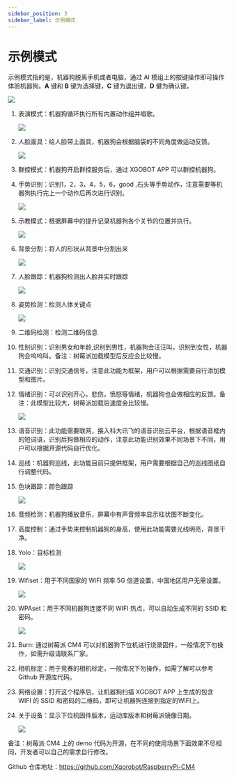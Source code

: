 ```yaml
---
sidebar_position: 3
sidebar_label: 示例模式
---
```


# 示例模式

示例模式指的是，机器狗脱离手机或者电脑，通过 AI 模组上的按键操作即可操作体验机器狗。**A** 键和 **B** 键为选择键，**C** 键为退出键，**D** 健为确认键。

![](./../images/cm4-xgo-exmple-01.png)

1. 表演模式：机器狗循环执行所有内置动作组并唱歌。

   ![](./../images/cm4-xgo-exmple-02.gif)

2. 人脸面具：给人脸带上面具，机器狗会根据脑袋的不同角度做运动反馈。

   ![](./../images/cm4-xgo-exmple-03.png)

3. 群控模式：机器狗开启群控服务后，通过 XGOBOT APP 可以群控机器狗。

4. 手势识别：识别1，2，3，4，5，6，good ,石头等手势动作，注意需要等机器狗执行完上一个动作后再次进行识别。

   ![](./../images/cm4-xgo-exmple-04.png)

5. 示教模式：根据屏幕中的提升记录机器狗各个关节的位置并执行。

   ![](./../images/cm4-xgo-exmple-14.gif)

6. 背景分割：将人的形状从背景中分割出来

   ![](./../images/cm4-xgo-exmple-05.png)

7. 人脸跟踪：机器狗检测出人脸并实时跟踪

   ![](./../images/cm4-xgo-exmple-06.png)

8. 姿势检测：检测人体关键点

   ![](./../images/cm4-xgo-exmple-07.png)

9. 二维码检测：检测二维码信息

10. 性别识别：识别男女和年龄,识别到男性，机器狗会汪汪叫，识别到女性，机器狗会呜呜叫。备注：树莓派加载模型后反应会比较慢。

11. 交通识别：识别交通信号，注意此功能为框架，用户可以根据需要自行添加模型和图片。

12. 情绪识别：可以识别开心，悲伤，愤怒等情绪，机器狗也会做相应的反馈。备注：此模型比较大，树莓派加载后速度会比较慢。

    ![](./../images/cm4-xgo-exmple-08.png)

13. 语音识别：此功能需要联网，接入科大讯飞的语音识别云平台，根据语音框内的短词语，识别后狗做相应的动作，注意此功能识别效果不同场景下不同，用户可以根据开源代码自行优化。

14. 巡线：机器狗巡线，此功能目前只提供框架，用户需要根据自己的巡线图纸自行调整代码。

15. 色块跟踪：颜色跟踪

    ![](./../images/cm4-xgo-exmple-09.png)

16. 音频检测：机器狗播放音乐，屏幕中有声音频率显示柱状图不断变化。

17. 高度控制：通过手势来控制机器狗的身高，使用此功能需要光线明亮，背景干净。

18. Yolo：目标检测

    ![](./../images/cm4-xgo-exmple-10.png)

19. Wifiset：用于不同国家的 WiFi 频率 5G 信道设置，中国地区用户无需设置。

    ![](./../images/cm4-xgo-exmple-11.png)

20. WPAset：用于不同机器狗连接不同 WIFI 热点，可以自动生成不同的 SSID 和密码。

    ![](./../images/cm4-xgo-exmple-12.png)

21. Burn: 通过树莓派 CM4 可以对机器狗下位机进行烧录固件，一般情况下勿操作，如需升级请联系厂家。

22. 相机标定：用于竞赛的相机标定，一般情况下勿操作，如需了解可以参考 Github 开源库代码。

23. 网络设置：打开这个程序后，让机器狗扫描 XGOBOT APP 上生成的包含 WIFI 的 SSID 和密码的二维码，即可让机器狗连接到指定的WIFI上。

24. 关于设备：显示下位机固件版本，运动库版本和树莓派镜像日期。

    ![](./../images/cm4-xgo-exmple-13.png)

备注：树莓派 CM4 上的 demo 代码为开源，在不同的使用场景下面效果不尽相同，开发者可以自己的需求自行修改。

Github 仓库地址：https://github.com/Xgorobot/RaspberryPi-CM4
